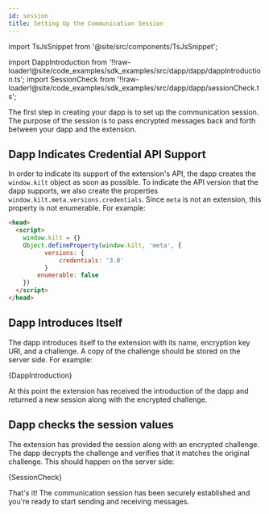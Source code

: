 ```yaml
---
id: session
title: Setting Up the Communication Session
---
```


import TsJsSnippet from '@site/src/components/TsJsSnippet';

import DappIntroduction from '!!raw-loader!@site/code_examples/sdk_examples/src/dapp/dapp/dappIntroduction.ts';
import SessionCheck from '!!raw-loader!@site/code_examples/sdk_examples/src/dapp/dapp/sessionCheck.ts';

The first step in creating your dapp is to set up the communication session.
The purpose of the session is to pass encrypted messages back and forth between your dapp and the extension.

## Dapp Indicates Credential API Support

In order to indicate its support of the extension's API, the dapp creates the `window.kilt` object as soon as possible.
To indicate the API version that the dapp supports, we also create the properties `window.kilt.meta.versions.credentials`.
Since `meta` is not an extension, this property is not enumerable.
For example:

```html
<head>
  <script>
    window.kilt = {}
    Object.defineProperty(window.kilt, 'meta', {
          versions: {
              credentials: '3.0'
          }
        enumerable: false
    })
  </script>
</head>
```

## Dapp Introduces Itself

The dapp introduces itself to the extension with its name, encryption key URI, and a challenge.
A copy of the challenge should be stored on the server side.
For example:

<TsJsSnippet>
  {DappIntroduction}
</TsJsSnippet>

At this point the extension has received the introduction of the dapp and returned a new session along with the encrypted challenge.

## Dapp checks the session values

The extension has provided the session along with an encrypted challenge.
The dapp decrypts the challenge and verifies that it matches the original challenge.
This should happen on the server side:

<TsJsSnippet>
  {SessionCheck}
</TsJsSnippet>

That's it! The communication session has been securely established and you're ready to start sending and receiving messages.
